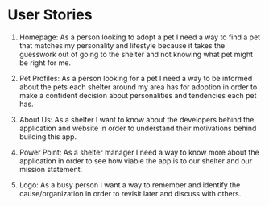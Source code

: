 # User Stories

1. Homepage: As a person looking to adopt a pet I need a way to find a pet that matches my personality and lifestyle because it takes the guesswork out of going to the shelter and not knowing what pet might be right for me.

2. Pet Profiles: As a person looking for a pet I need a way to be informed about the pets each shelter around my area has for adoption in order to make a confident decision about personalities and tendencies each pet has.

3.  About Us: As a shelter I want to know about the developers behind the application and website in order to understand their motivations behind building this app.

4.  Power Point: As a shelter manager I need a way to know more about the application in order to see how viable the app is to our shelter and our mission statement.

5.  Logo: As a busy person I want a way to remember and identify the cause/organization in order to revisit later and discuss with others. 

